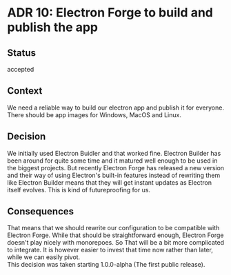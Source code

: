 # ADR 10: Electron Forge to build and publish the app

## Status

accepted

## Context

We need a reliable way to build our electron app and publish it for everyone. There should be app images for Windows, MacOS and Linux.

## Decision

We initially used Electron Buidler and that worked fine. Electron Builder has been around for quite some time and it matured well enough to be used in the biggest projects. But recently Electron Forge has released a new version and their way of using Electron's built-in features instead of rewriting them like Electron Builder means that they will get instant updates as Electron itself evolves. This is kind of futureproofing for us.

## Consequences

That means that we should rewrite our configuration to be compatible with Electron Forge. While that should be straightforward enough, Electron Forge doesn't play nicely with monorepoes. So That will be a bit more complicated to integrate. It is however easier to invest that time now rather than later, while we can easily pivot.  
This decision was taken starting 1.0.0-alpha (The first public release).
